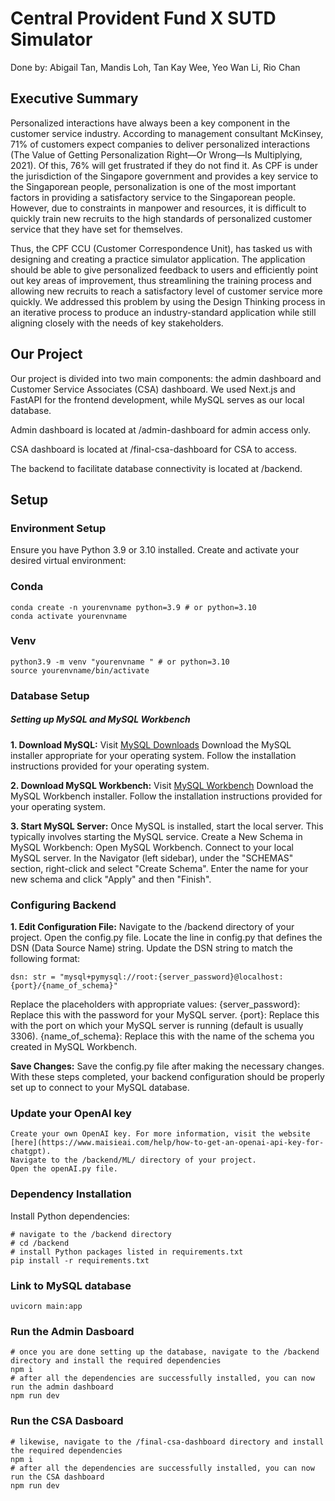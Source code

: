 # Central Provident Fund X SUTD  Simulator    
Done by: Abigail Tan, Mandis Loh, Tan Kay Wee, Yeo Wan Li, Rio Chan     

## Executive Summary     
Personalized interactions have always been a key component in the customer service industry. According to management consultant McKinsey, 71% of customers expect companies to deliver personalized interactions (The Value of Getting Personalization Right—Or Wrong—Is Multiplying, 2021). Of this, 76% will get frustrated if they do not find it. As CPF is under the jurisdiction of the Singapore government and provides a key service to the Singaporean people, personalization is one of the most important factors in providing a satisfactory service to the Singaporean people. However, due to constraints in manpower and resources, it is difficult to quickly train new recruits to the high standards of personalized customer service that they have set for themselves.

Thus, the CPF CCU (Customer Correspondence Unit), has tasked us with designing and creating a practice simulator application. The application should be able to give personalized feedback to users and efficiently point out key areas of improvement, thus streamlining the training process and allowing new recruits to reach a satisfactory level of customer service more quickly. We addressed this problem by using the Design Thinking process in an iterative process to produce an industry-standard application while still aligning closely with the needs of key stakeholders.

## Our Project
Our project is divided into two main components: the admin dashboard and Customer Service Associates (CSA) dashboard. We used Next.js and FastAPI for the frontend development, while MySQL serves as our local database.

Admin dashboard is located at /admin-dashboard for admin access only.

CSA dashboard is located at /final-csa-dashboard for CSA to access.

The backend to facilitate database connectivity is located at /backend.

## Setup
### Environment Setup

Ensure you have Python 3.9 or 3.10 installed. Create and activate your desired virtual environment:

### Conda
```
conda create -n yourenvname python=3.9 # or python=3.10
conda activate yourenvname
```

### Venv
```
python3.9 -m venv "yourenvname " # or python=3.10
source yourenvname/bin/activate
```

### Database Setup
##### Setting up MySQL and MySQL Workbench
**1. Download MySQL:**
    Visit [MySQL Downloads](https://dev.mysql.com/downloads/installer/) 
    Download the MySQL installer appropriate for your operating system.
    Follow the installation instructions provided for your operating system.

**2. Download MySQL Workbench:**
    Visit [MySQL Workbench](https://dev.mysql.com/downloads/workbench/) 
    Download the MySQL Workbench installer.
    Follow the installation instructions provided for your operating system.

**3. Start MySQL Server:**
    Once MySQL is installed, start the local server. This typically involves starting the MySQL service.
    Create a New Schema in MySQL Workbench:
    Open MySQL Workbench.
    Connect to your local MySQL server.
    In the Navigator (left sidebar), under the "SCHEMAS" section, right-click and select "Create Schema".
    Enter the name for your new schema and click "Apply" and then "Finish".


### Configuring Backend ####
**1. Edit Configuration File:**
    Navigate to the /backend directory of your project.
    Open the config.py file.
    Locate the line in config.py that defines the DSN (Data Source Name) string.
    Update the DSN string to match the following format:

```
dsn: str = "mysql+pymysql://root:{server_password}@localhost:{port}/{name_of_schema}"
```
Replace the placeholders with appropriate values:
{server_password}: Replace this with the password for your MySQL server.
{port}: Replace this with the port on which your MySQL server is running (default is usually 3306).
{name_of_schema}: Replace this with the name of the schema you created in MySQL Workbench.

**Save Changes:**
Save the config.py file after making the necessary changes.
With these steps completed, your backend configuration should be properly set up to connect to your MySQL database.

### Update your OpenAI key
    Create your own OpenAI key. For more information, visit the website [here](https://www.maisieai.com/help/how-to-get-an-openai-api-key-for-chatgpt).
    Navigate to the /backend/ML/ directory of your project.
    Open the openAI.py file.


### Dependency Installation
Install Python dependencies:
```
# navigate to the /backend directory
# cd /backend
# install Python packages listed in requirements.txt
pip install -r requirements.txt
```

### Link to MySQL database
```
uvicorn main:app
```

### Run the Admin Dasboard
```
# once you are done setting up the database, navigate to the /backend directory and install the required dependencies
npm i
# after all the dependencies are successfully installed, you can now run the admin dashboard
npm run dev
```

### Run the CSA Dasboard
```
# likewise, navigate to the /final-csa-dashboard directory and install the required dependencies
npm i
# after all the dependencies are successfully installed, you can now run the CSA dashboard
npm run dev
```